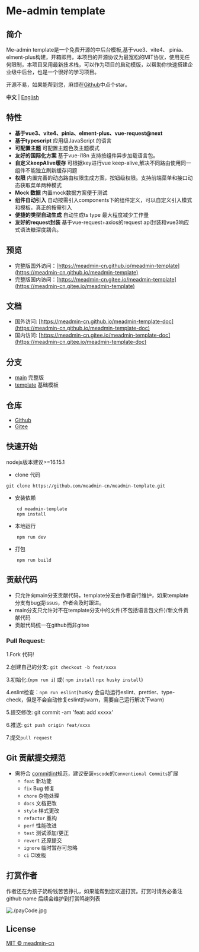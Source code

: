 # Me-admin template
## 简介
Me-admin template是一个免费开源的中后台模板,基于vue3、vite4、 pinia、 elment-plus构建，开箱即用，本项目的开源协议为最宽松的MIT协议，使用无任何限制，本项目采用最新技术栈，可以作为项目的启动模版，以帮助你快速搭建企业级中后台，也是一个很好的学习项目。

开源不易，如果能帮到您，麻烦在[Github](https://github.com/meadmin-cn/meadmin-template)中点个star。

**中文** | [English](./README_EN.md)


## 特性
 - **基于vue3、vite4、pinia、elment-plus、vue-request@next**
 - **基于typescript** 应用级JavaScript 的语言
 - **可配置主题** 可配置主题色及主题模式
 - **友好的国际化方案** 基于vue-i18n 支持按组件异步加载语言包。
 - **自定义keepAlive缓存** 可根据key进行vue keep-alive,解决不同路由使用同一组件不能独立刷新缓存问题
 - **权限** 内置完善的动态路由权限生成方案，按钮级权限。支持前端菜单和接口动态获取菜单两种模式
 - **Mock 数据** 内置mock数据方案便于测试
 - **组件自动引入** 自动按需引入components下的组件定义，可以自定义引入模式和模板，真正的按需引入
 - **便捷的类型自动生成** 自动生成ts type 最大程度减少工作量
 - **友好的request封装** 基于vue-request+axios的request api封装和vue3响应式语法糖深度耦合。
  
## 预览
- 完整版国外访问：[https://meadmin-cn.github.io/meadmin-template](https://meadmin-cn.github.io/meadmin-template)
- 完整版国内访问：[https://meadmin-cn.gitee.io/meadmin-template](https://meadmin-cn.gitee.io/meadmin-template)
  
## 文档
- 国外访问: [https://meadmin-cn.github.io/meadmin-template-doc](https://meadmin-cn.github.io/meadmin-template-doc)
- 国内访问: [https://meadmin-cn.gitee.io/meadmin-template-doc](https://meadmin-cn.gitee.io/meadmin-template-doc)
  
## 分支
- [main](https://github.com/meadmin-cn/meadmin-template/tree/main) 完整版
- [template](https://github.com/meadmin-cn/meadmin-template/tree/template) 基础模板

## 仓库
- [Github](https://github.com/meadmin-cn/meadmin-template)
- [Gitee](https://gitee.com/meadmin-cn/meadmin-template)

## 快速开始

 nodejs版本建议>=16.15.1

- clone 代码
```
git clone https://github.com/meadmin-cn/meadmin-template.git
```
- 安装依赖
```
    cd meadmin-template
    npm install
```
- 本地运行
```
    npm run dev
```
- 打包
```
    npm run build
```

## 贡献代码

- 只允许向main分支贡献代码，template分支由作者自行维护，如果template分支有bug提issus，作者会及时跟进。
- main分支只允许对不在template分支中的文件(不包括语言包文件)/新文件贡献代码
- 贡献代码统一在github而非gitee
### Pull Request:
1.Fork 代码!

2.创建自己的分支: `git checkout -b feat/xxxx`

3.初始化:(`npm run i`) 或( `npm install` `npx husky install`)

4.eslint检查：`npm run eslint`(husky 会自动运行eslint、prettier、type-check，但是不会自动修复eslint的warn，需要自己运行解决下warn)

5.提交修改: git commit -am 'feat: add xxxxx'

6.推送: `git push origin feat/xxxx`

7.提交`pull request`

## Git 贡献提交规范
- 需符合 [commitlint](https://commitlint.js.org/#/concepts-commit-conventions)规范，建议安装`vscode`的`Conventional Commits`扩展
  - `feat`  新功能
  - `fix`  Bug 修复
  - `chore` 杂物处理
  - `docs` 文档更改
  - `style` 样式更改
  - `refactor` 重构
  - `perf` 性能改进
  - `test` 测试添加/更正
  - `revert` 还原提交
  - `ignore` 临时暂存可忽略
  - `ci` CI发版

## 打赏作者

作者还在为孩子奶粉钱苦苦挣扎，如果能帮到您欢迎打赏。打赏时请务必备注github name 后续会维护到打赏鸣谢列表

![./payCode.jpg](https://gitee.com/meadmin-cn/meadmin-template/raw/main/payCode.jpg)


## License
[MIT © meadmin-cn](./LICENSE)